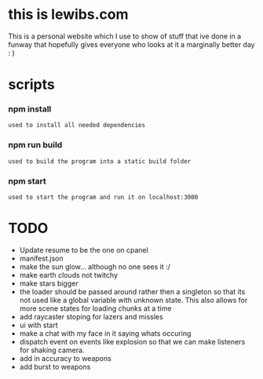 # this is lewibs.com
This is a personal website which I use to show of stuff that ive done in a funway that hopefully gives everyone who looks at it a marginally better day : )

# scripts
### npm install
    used to install all needed dependencies

### npm run build
    used to build the program into a static build folder

### npm start
    used to start the program and run it on localhost:3000

# TODO
* Update resume to be the one on cpanel
* manifest.json  
* make the sun glow... although no one sees it :/
* make earth clouds not twitchy  
* make stars bigger  
* the loader should be passed around rather then a singleton so that its not used like a global variable with unknown state. This also allows for more scene states for loading chunks at a time 
* add raycaster stoping for lazers and missles
* ui with start  
* make a chat with my face in it saying whats occuring
* dispatch event on events like explosion so that we can make listeners for shaking camera.
* add in accuracy to weapons
* add burst to weapons
